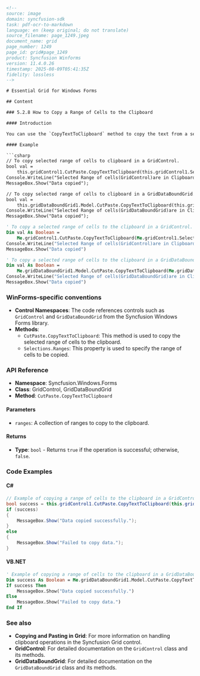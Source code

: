 ```html
<!--
source: image
domain: syncfusion-sdk
task: pdf-ocr-to-markdown
language: en (keep original; do not translate)
source_filename: page_1249.jpeg
document_name: grid
page_number: 1249
page_id: grid#page_1249
product: Syncfusion Winforms
version: 11.4.0.26
timestamp: 2025-08-09T05:41:35Z
fidelity: lossless
-->

# Essential Grid for Windows Forms

## Content

### 5.2.8 How to Copy a Range of Cells to the Clipboard

#### Introduction

You can use the `CopyTextToClipboard` method to copy the text from a selected range of cells to the clipboard.

#### Example

```csharp
// To copy selected range of cells to clipboard in a GridControl.
bool val =
    this.gridControl1.CutPaste.CopyTextToClipboard(this.gridControl1.Selections.Ranges);
Console.WriteLine("Selected Range of cells(GridControl)are in Clipboard. This is"+val);
MessageBox.Show("Data copied");

// To copy selected range of cells to clipboard in a GridDataBoundGrid.
bool val =
    this.gridDataBoundGrid1.Model.CutPaste.CopyTextToClipboard(this.gridDataBoundGrid1.Selections.Ranges);
Console.WriteLine("Selected Range of cells(GridDataBoundGrid)are in Clipboard. This is"+val);
MessageBox.Show("Data copied");
```

```vb
' To copy a selected range of cells to the clipboard in a GridControl.
Dim val As Boolean =
    Me.gridControl1.CutPaste.CopyTextToClipboard(Me.gridControl1.Selections.Ranges)
Console.WriteLine("Selected Range of cells(GridControl)are in Clipboard. This is", val)
MessageBox.Show("Data copied")

' To copy a selected range of cells to the clipboard in a GridDataBoundGrid.
Dim val As Boolean =
    Me.gridDataBoundGrid1.Model.CutPaste.CopyTextToClipboard(Me.gridDataBoundGrid1.Selections.Ranges)
Console.WriteLine("Selected Range of cells(GridDataBoundGrid)are in Clipboard. This is", val)
MessageBox.Show("Data copied")
```

### WinForms-specific conventions

- **Control Namespaces**: The code references controls such as `GridControl` and `GridDataBoundGrid` from the Syncfusion Windows Forms library.
- **Methods**:
  - `CutPaste.CopyTextToClipboard`: This method is used to copy the selected range of cells to the clipboard.
  - `Selections.Ranges`: This property is used to specify the range of cells to be copied.

### API Reference

- **Namespace**: Syncfusion.Windows.Forms
- **Class**: GridControl, GridDataBoundGrid
- **Method**: `CutPaste.CopyTextToClipboard`

#### Parameters

- `ranges`: A collection of ranges to copy to the clipboard.

#### Returns

- **Type**: `bool` - Returns `true` if the operation is successful; otherwise, `false`.

### Code Examples

#### C#

```csharp
// Example of copying a range of cells to the clipboard in a GridControl.
bool success = this.gridControl1.CutPaste.CopyTextToClipboard(this.gridControl1.Selections.Ranges);
if (success)
{
    MessageBox.Show("Data copied successfully.");
}
else
{
    MessageBox.Show("Failed to copy data.");
}
```

#### VB.NET

```vb
' Example of copying a range of cells to the clipboard in a GridDataBoundGrid.
Dim success As Boolean = Me.gridDataBoundGrid1.Model.CutPaste.CopyTextToClipboard(Me.gridDataBoundGrid1.Selections.Ranges)
If success Then
    MessageBox.Show("Data copied successfully.")
Else
    MessageBox.Show("Failed to copy data.")
End If
```

### See also

- **Copying and Pasting in Grid**: For more information on handling clipboard operations in the Syncfusion Grid control.
- **GridControl**: For detailed documentation on the `GridControl` class and its methods.
- **GridDataBoundGrid**: For detailed documentation on the `GridDataBoundGrid` class and its methods.

<!-- tags: [Syncfusion, Windows Forms, GridControl, GridDataBoundGrid, CopyTextToClipboard] keywords: [clipboard, range, copy, cells, Grid, WinForms] -->
```